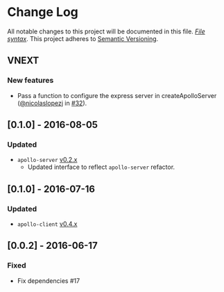 # Change Log
All notable changes to this project will be documented in this file. [*File syntax*](http://keepachangelog.com/).
This project adheres to [Semantic Versioning](http://semver.org/).

## VNEXT
### New features

- Pass a function to configure the express server in createApolloServer ([@nicolaslopezj](https://github.com/nicolaslopezj) in [#32](https://github.com/apollostack/meteor-integration/pull/32)).

## [0.1.0] - 2016-08-05
### Updated

- `apollo-server` [v0.2.x](https://github.com/apollostack/apollo-server/blob/cc15ebfb1c9637989e09976c8416b4fd5c2b6728/CHANGELOG.md)
  - Updated interface to reflect `apollo-server` refactor.

## [0.1.0] - 2016-07-16
### Updated

- `apollo-client` [v0.4.x](https://github.com/apollostack/apollo-client/blob/master/CHANGELOG.md#v040)

## [0.0.2] - 2016-06-17
### Fixed

- Fix dependencies #17
